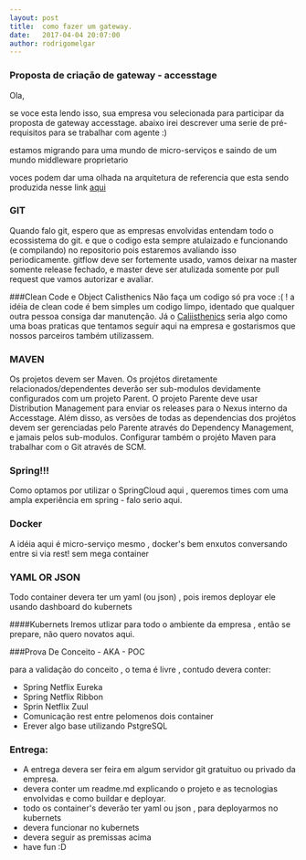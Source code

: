 ```yaml
---
layout: post
title:  como fazer um gateway.
date:   2017-04-04 20:07:00
author: rodrigomelgar
---
```


### Proposta de criação de gateway - accesstage

Ola,

se voce esta lendo isso, sua empresa vou selecionada para participar da proposta de gateway accesstage. abaixo irei descrever uma serie de pré-requisitos para se trabalhar com agente :)

estamos migrando para uma mundo de micro-serviços e saindo de um mundo middleware proprietario 

voces podem dar uma olhada na arquitetura de referencia que esta sendo produzida nesse link [aqui](http://slides.com/rodrigomelgar/arquitetura-de-referencia#/)


### GIT

Quando falo git, espero que as empresas envolvidas entendam todo o ecossistema do git. e que o codigo esta sempre atulaizado e funcionando (e compilando) no repositorio pois estaremos avaliando isso periodicamente. gitflow deve ser fortemente usado, vamos deixar na master somente release fechado, e master deve ser atulizada somente por pull request que vamos autorizar e avaliar.

###Clean Code e Object Calisthenics
Não faça um codigo só pra voce :( ! a idéia de clean code é bem simples um codigo limpo, identado que qualquer outra pessoa consiga dar manutenção. Já o [Caliisthenics](http://williamdurand.fr/2013/06/03/object-calisthenics/) seria algo como uma boas praticas que tentamos seguir aqui na empresa e gostarismos que nossos parceiros também utilizassem.

### MAVEN
Os projetos devem ser Maven. Os projétos diretamente relacionados/dependentes deverão ser sub-modulos devidamente configurados com um projeto Parent. O projeto Parente deve usar Distribution Management para enviar os releases para o Nexus interno da Accesstage. Além disso, as versões de todas as dependencias dos projétos devem ser gerenciadas pelo Parente através do Dependency Management, e jamais pelos sub-modulos. 
Configurar também o projéto Maven para trabalhar com o Git através de SCM.

### Spring!!!
Como optamos por utilizar o SpringCloud aqui , queremos times com uma ampla experiência em spring - falo serio aqui.

### Docker
A idéia aqui é micro-serviço mesmo , docker's bem enxutos conversando entre si via rest! sem mega container

### YAML OR JSON
Todo container devera ter um yaml (ou json) , pois iremos deployar ele usando dashboard do kubernets

####Kubernets
Iremos utlizar para todo o ambiente da empresa , então se prepare, não quero novatos aqui.

###Prova De Conceito - AKA - POC

para a validação do conceito , o tema é livre , contudo devera conter:

* Spring Netflix Eureka
* Spring Netflix Ribbon
* Sprin Netflix Zuul
* Comunicação rest entre pelomenos dois container
* Erever algo base utilizando PstgreSQL

### Entrega:

* A entrega devera ser feira em algum servidor git gratuituo ou privado da empresa.
* devera conter um readme.md explicando o projeto e as tecnologias envolvidas e como buildar e deployar.
* todo os container's deverão ter yaml ou json , para deployarmos no kubernets
* devera funcionar no kubernets
* devera seguir as premissas acima
* have fun :D
